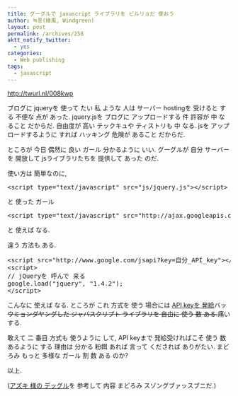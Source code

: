 ```yaml
---
title: グーグルで javascript ライブラリを ビルリョだ 使おう
author: 녹풍(綠風, Windgreen)
layout: post
permalink: /archives/258
aktt_notify_twitter:
  - yes
categories:
  - Web publishing
tags:
  - javascript
---
```

<a target="_blank" href="http://twurl.nl/008kwp" class="broken_link">http://twurl.nl/008kwp </a>

ブログに jqueryを 使って たい 私 ような 人は サーバー hostingを 受けると する 不便な 点が あった. jquery.jsを ブログに アップロードする 件 許容が 中 なること だからだ. 自由度が 高い テックキュや ティストリも 中 なる. jsを アップロードするように すれば ハッキング 危険が あること だからだ.

ところが 今日 偶然に 良い ガール 分かるように いい. グーグルが 自分 サーバーを 開放して jsライブラリたちを 提供して あった のだ.

使い方は 簡単なのに,</p> 

<pre class="brush:html">&lt;script type="text/javascript" src="js/jquery.js"&gt;&lt;/script&gt;</pre></p> 

と 使った ガール

<pre class="brush:html">&lt;script type="text/javascript" src="http://ajax.googleapis.com/ajax/libs/jquery/1.4.2/jquery.min.js"&gt;&lt;/script&gt;
</pre>

と 使えば なる.

違う 方法も ある.

<pre class="brush:html">&lt;script src="http://www.google.com/jsapi?key=自分_API_key"&gt;&lt;/script&gt;
&lt;script&gt;
// jQueryを 呼んで 来る
google.load("jquery", "1.4.2");
&lt;/script&gt;
</pre>

こんなに 使えば なる. ところが これ 方式を 使う 場合には <a target="_blank" href="http://code.google.com/intl/ko-KR/apis/ajaxsearch/signup.html" class="broken_link">API keyを 発給</a>バッ<span style="text-decoration: line-through;">ウミョンダヤングした ジャバスクリプト ライブラリを 自由に 使う 数 ある.</span>痛い する. 

敢えて 二 番目 方式も 使うように して, API keyまで 発給受ければこそ 使う 数 あるように する 理由は 分かる 粉餌 あれば 言って くだされば ありがたい. まどろみ もっと 多様な ガール 割 数 ある のか?

以上.

(<a target="_blank" href="http://mytory.textcube.com/262#comment8699544">アズキ 様の デッグル</a>を 参考して 内容 まどろみ スゾングブァッスブニだ.)